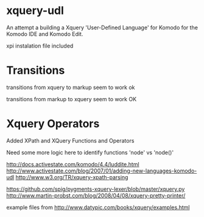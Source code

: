 xquery-udl
==========

 An attempt a building a Xquery 'User-Defined Language' for Komodo for the Komodo IDE and Komodo Edit.

 xpi instalation file included


Transitions
===========

 transitions from xquery to markup seem to work ok

 transitions from markup to xquery seem to work OK

Xquery Operators
================


Added  XPath and XQuery Functions and Operators

Need some more logic here to identify functions  'node' vs 'node()'

http://docs.activestate.com/komodo/4.4/luddite.html
http://www.activestate.com/blog/2007/01/adding-new-languages-komodo-udl
http://www.w3.org/TR/xquery-xpath-parsing


https://github.com/spig/pygments-xquery-lexer/blob/master/xquery.py
http://www.martin-probst.com/blog/2008/04/08/xquery-pretty-printer/

example files from
http://www.datypic.com/books/xquery/examples.html

